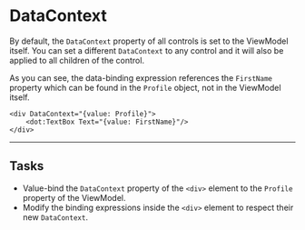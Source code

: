 ﻿---
Title: DataContext
Moniker: datacontext
CodeTask:
    Path: 20_datacontext.dothtml.csx
    Default: ProfileDetail_10.dothtml
    Correct: ProfileDetail_20.dothtml
    Dependencies:
        - ProfileDetailViewModel_20.cs
---

# DataContext

By default, the `DataContext` property of all controls is set to the ViewModel itself. You can set a different `DataContext` to any control and it will also be applied to all children of the control.

As you can see, the data-binding expression references the `FirstName` property which can be found in the `Profile` object, not in the ViewModel itself.

```dothtml
<div DataContext="{value: Profile}">
    <dot:TextBox Text="{value: FirstName}"/>
</div>
```

---

## Tasks

- Value-bind the `DataContext` property of the `<div>` element to the `Profile` property of the ViewModel.
- Modify the binding expressions inside the `<div>` element to respect their new `DataContext`.
